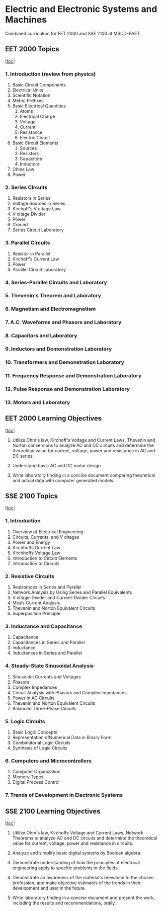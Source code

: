 # Electric and Electronic Systems and Machines

Combined curriculum for EET 2000 and SSE 2100 at MSUD-EAET.  



## EET 2000 Topics
[[toc](#table-of-contents)]

### 1. Introduction (review from physics)    
1. Basic Circuit Components  
2. Electrical Units  
3. Scientific Notation  
4. Metric Prefixes  
5. Basic Electrical Quantities  
   1. Atoms  
   2. Electrical Charge   
   3. Voltage  
   4. Current  
   5. Resistance  
   6. Electric Circuit  
6. Basic Circuit Elements   
   1. Sources  
   2. Resistors   
   3. Capacitors   
   4. Inductors  
7. Ohms Law  
8. Power  

### 2. Series Circuits    
1. Resistors in Series  
2. Voltage Sources in Series  
3. Kirchoff's V oltage Law  
4. V oltage Divider   
5. Power  
6. Ground  
7. Series Circuit Laboratory  

### 3. Parallel Circuits  
1. Resistor in Parallel  
2. Kirchoff's Current Law  
3. Power  
4. Parallel Circuit Laboratory  

### 4. Series-Parallel Circuits and Laboratory  

### 5. Thevenin's Theorem and Laboratory  

### 6. Magnetism and Electromagnetism  

### 7. A.C. Waveforms and Phasors and Laboratory   

### 8. Capacitors and Laboratory  

### 9. Inductors and Demonstration Laboratory  

### 10. Transformers and Demonstration Laboratory  

### 11. Frequency Response and Demonstration Laboratory  

### 12. Pulse Response and Demonstration Laboratory  

### 13. Motors and Laboratory  

## EET 2000 Learning Objectives
[[toc](#table-of-contents)]

1. Utilize Ohm's law, Kirchoff's Voltage and Current Laws, Thevenin and Norton conversions to analyze AC and DC circuits and determine the theoretical value for current, voltage, power and resistance in AC and DC series.  

2. Understand basic AC and DC motor design.  

3. Write laboratory finding in a concise document comparing theoretical and actual data with computer
generated models.  


## SSE 2100 Topics
[[toc](#table-of-contents)]

### 1. Introduction
1. Overview of Electrical Engineering
2. Circuits, Currents, and V oltages
3. Power and Energy
4. Kirchhoffs Current Law
5. Kirchhoffs Voltage Law
6. Introduction to Circuit Elements
7. Introduction to Circuits

### 2. Resistive Circuits
1. Resistances in Series and Parallel
2. Network Analysis by Using Series and Parallel Equivalents
3. V oltage-Divider and Current-Divider Circuits
4. Mesh-Current Analysis
5. Thevenin and Norton Equivalent Circuits
6. Superposition Principle

### 3. Inductance and Capacitance
1. Capacitance
2. Capacitances in Series and Parallel
3. Inductance
4. Inductances in Series and Parallel 
   
### 4. Steady-State Sinusoidal Analysis
1. Sinusoidal Currents and Voltages
2. Phasors
3. Complex Impedances
4. Circuit Analysis with Phasors and Complex Impedances
5. Power in AC Circuits
6. Thevenin and Norton Equivalent Circuits
7. Balanced Three-Phase Circuits

### 5. Logic Circuits
1. Basic Logic Concepts
2. Representation ofNumerical Data in Binary Form
3. Combinatorial Logic Circuits
4. Synthesis of Logic Circuits

### 6. Computers and Microcontrollers 
1. Computer Organization 
2. Memory Types
3. Digital Process Control

### 7. Trends of Development in Electronic Systems

## SSE 2100 Learning Objectives
[[toc](#table-of-contents)]

1. Utilize Ohm's law, Kirchoffs Voltage and Current Laws, Network Theorems to analyze AC and DC circuits and determine the theoretical value for current, voltage, power and resistance in circuits.  

2. Analyze and simplify basic digital systems by Boolean algebra.  

3. Demonstrate understanding of how the principles of electrical engineering apply to specific problems in the fields.  

4. Demonstrate an awareness of the material's relevance to the chosen profession, and make objective estimates of the trends in their development and user in the future.  

5. Write laboratory finding in a concise document and present the work, including the results and recommendations, orally.  

